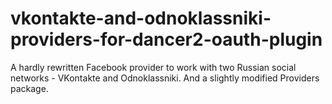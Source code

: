 # vkontakte-and-odnoklassniki-providers-for-dancer2-oauth-plugin
A hardly rewritten Facebook provider to work with two Russian social networks - VKontakte and Odnoklassniki. And a slightly modified Providers package.
